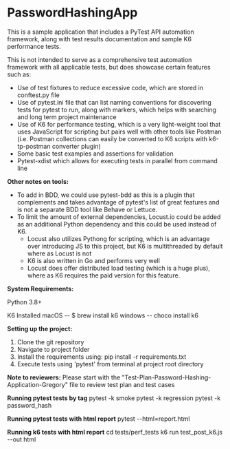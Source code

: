# PasswordHashingApp
This is a sample application that includes a PyTest API automation framework, along with test results documentation and sample K6 performance tests.

This is not intended to serve as a comprehensive test automation framework with all applicable tests, but does showcase certain features such as:
  - Use of test fixtures to reduce excessive code, which are stored in conftest.py file
  - Use of pytest.ini file that can list naming conventions for discovering tests for pytest to run, along with markers, which helps with searching and long term project maintenance
  - Use of K6 for performance testing, which is a very light-weight tool that uses JavaScript for scripting but pairs well with other tools like Postman (i.e. Postman collections
    can easily be converted to K6 scripts with k6-tp-postman converter plugin)
  - Some basic test examples and assertions for validation
  - Pytest-xdist which allows for executing tests in parallel from command line
  
**Other notes on tools:**
  - To add in BDD, we could use pytest-bdd as this is a plugin that complements and takes advantage of pytest's list of great features and is not a separate BDD tool like Behave or Lettuce.
  - To limit the amount of external dependencies, Locust.io could be added as an additional Python dependency and this could be used instead of K6.
     - Locust also utilizes Pythong for scripting, which is an advantage over introducing JS to this project, but K6 is multithreaded by default where as Locust is not
     - K6 is also written in Go and performs very well
     - Locust does offer distributed load testing (which is a huge plus), where as K6 requires the paid version for this feature. 
     
 **System Requirements:**
 
   Python 3.8+

   K6 Installed 
      macOS -- $ brew install k6
      windows -- choco install k6 
   
 **Setting up the project:**
  1. Clone the git repository
  2. Navigate to project folder
  3. Install the requirements using: pip install -r requirements.txt
  4. Execute tests using 'pytest' from terminal at project root directory

**Note to reviewers:** 
Please start with the "Test-Plan-Password-Hashing-Application-Gregory" file to review test plan and test cases

**Running pytest tests by tag**
pytest -k smoke
pytest -k regression
pytest -k password_hash

**Running pytest tests with html report**
pytest --html=report.html

**Running k6 tests with html report**
cd tests/perf_tests
k6 run test_post_k6.js --out html
